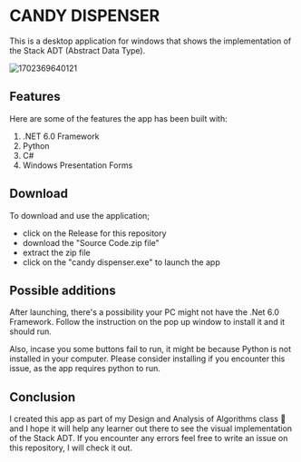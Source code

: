 # CANDY DISPENSER

This is a desktop application for windows that shows the implementation of the Stack ADT (Abstract Data Type). 

![1702369640121](https://github.com/mulwa06/Candy-Dispenser/assets/91142002/a52a3b78-3f45-4927-b381-94ea335727e2)

## Features

Here are some of the features the app has been built with:

1. .NET 6.0 Framework
2. Python
3. C#
4. Windows Presentation Forms

## Download

To download and use the application; 
- click on the Release for this repository
- download the "Source Code.zip file"
- extract the zip file
- click on the "candy dispenser.exe" to launch the app

## Possible additions

After launching, there's a possibility your PC might not have the .Net 6.0 Framework. Follow the instruction on the pop up window to install it and it should run.

Also, incase you some buttons fail to run, it might be because Python is not installed in your computer. Please consider installing if you encounter this issue, as the app requires python to run.

## Conclusion

I created this app as part of my Design and Analysis of Algorithms class 💯 and I hope it will help any learner out there to see the visual implementation of the Stack ADT.
If you encounter any errors feel free to write an issue on this repository, I will check it out.
